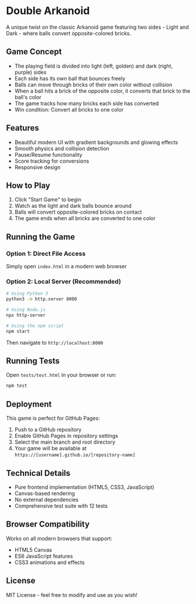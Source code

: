 # Double Arkanoid

A unique twist on the classic Arkanoid game featuring two sides - Light and Dark - where balls convert opposite-colored bricks.

## Game Concept

- The playing field is divided into light (left, golden) and dark (right, purple) sides
- Each side has its own ball that bounces freely
- Balls can move through bricks of their own color without collision
- When a ball hits a brick of the opposite color, it converts that brick to the ball's color
- The game tracks how many bricks each side has converted
- Win condition: Convert all bricks to one color

## Features

- Beautiful modern UI with gradient backgrounds and glowing effects
- Smooth physics and collision detection
- Pause/Resume functionality
- Score tracking for conversions
- Responsive design

## How to Play

1. Click "Start Game" to begin
2. Watch as the light and dark balls bounce around
3. Balls will convert opposite-colored bricks on contact
4. The game ends when all bricks are converted to one color

## Running the Game

### Option 1: Direct File Access
Simply open `index.html` in a modern web browser

### Option 2: Local Server (Recommended)
```bash
# Using Python 3
python3 -m http.server 8000

# Using Node.js
npx http-server

# Using the npm script
npm start
```
Then navigate to `http://localhost:8000`

## Running Tests

Open `tests/test.html` in your browser or run:
```bash
npm test
```

## Deployment

This game is perfect for GitHub Pages:
1. Push to a GitHub repository
2. Enable GitHub Pages in repository settings
3. Select the main branch and root directory
4. Your game will be available at `https://[username].github.io/[repository-name]`

## Technical Details

- Pure frontend implementation (HTML5, CSS3, JavaScript)
- Canvas-based rendering
- No external dependencies
- Comprehensive test suite with 12 tests

## Browser Compatibility

Works on all modern browsers that support:
- HTML5 Canvas
- ES6 JavaScript features
- CSS3 animations and effects

## License

MIT License - feel free to modify and use as you wish! 